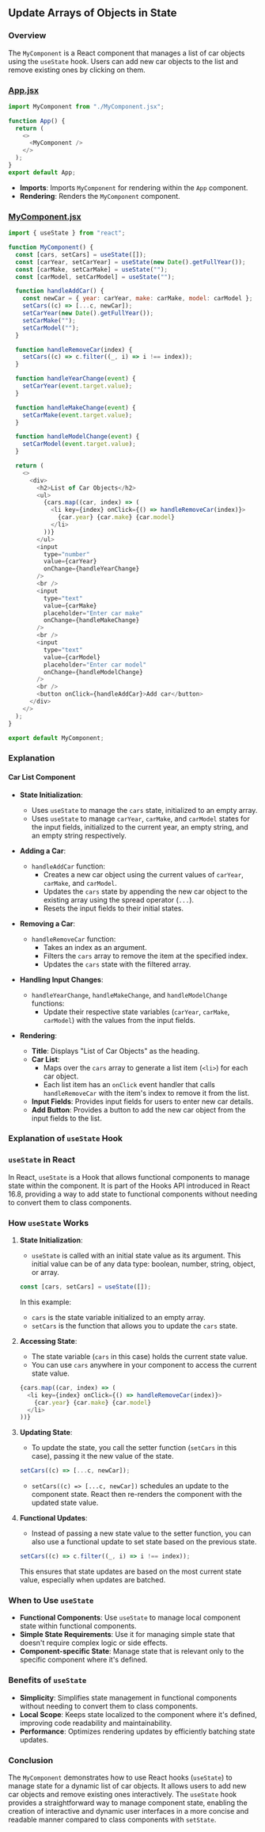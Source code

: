 ## Update Arrays of Objects in State

### Overview

The `MyComponent` is a React component that manages a list of car objects using the `useState` hook. Users can add new car objects to the list and remove existing ones by clicking on them.

### [App.jsx](./src/App.jsx)

```javascript
import MyComponent from "./MyComponent.jsx";

function App() {
  return (
    <>
      <MyComponent />
    </>
  );
}
export default App;
```

- **Imports**: Imports `MyComponent` for rendering within the `App` component.
- **Rendering**: Renders the `MyComponent` component.

### [MyComponent.jsx](./src/MyComponent.jsx)

```javascript
import { useState } from "react";

function MyComponent() {
  const [cars, setCars] = useState([]);
  const [carYear, setCarYear] = useState(new Date().getFullYear());
  const [carMake, setCarMake] = useState("");
  const [carModel, setCarModel] = useState("");

  function handleAddCar() {
    const newCar = { year: carYear, make: carMake, model: carModel };
    setCars((c) => [...c, newCar]);
    setCarYear(new Date().getFullYear());
    setCarMake("");
    setCarModel("");
  }

  function handleRemoveCar(index) {
    setCars((c) => c.filter((_, i) => i !== index));
  }

  function handleYearChange(event) {
    setCarYear(event.target.value);
  }

  function handleMakeChange(event) {
    setCarMake(event.target.value);
  }

  function handleModelChange(event) {
    setCarModel(event.target.value);
  }

  return (
    <>
      <div>
        <h2>List of Car Objects</h2>
        <ul>
          {cars.map((car, index) => (
            <li key={index} onClick={() => handleRemoveCar(index)}>
              {car.year} {car.make} {car.model}
            </li>
          ))}
        </ul>
        <input
          type="number"
          value={carYear}
          onChange={handleYearChange}
        />
        <br />
        <input
          type="text"
          value={carMake}
          placeholder="Enter car make"
          onChange={handleMakeChange}
        />
        <br />
        <input
          type="text"
          value={carModel}
          placeholder="Enter car model"
          onChange={handleModelChange}
        />
        <br />
        <button onClick={handleAddCar}>Add car</button>
      </div>
    </>
  );
}

export default MyComponent;
```

### Explanation

#### Car List Component

- **State Initialization**:
  - Uses `useState` to manage the `cars` state, initialized to an empty array.
  - Uses `useState` to manage `carYear`, `carMake`, and `carModel` states for the input fields, initialized to the current year, an empty string, and an empty string respectively.

- **Adding a Car**:
  - `handleAddCar` function:
    - Creates a new car object using the current values of `carYear`, `carMake`, and `carModel`.
    - Updates the `cars` state by appending the new car object to the existing array using the spread operator (`...`).
    - Resets the input fields to their initial states.

- **Removing a Car**:
  - `handleRemoveCar` function:
    - Takes an index as an argument.
    - Filters the `cars` array to remove the item at the specified index.
    - Updates the `cars` state with the filtered array.

- **Handling Input Changes**:
  - `handleYearChange`, `handleMakeChange`, and `handleModelChange` functions:
    - Update their respective state variables (`carYear`, `carMake`, `carModel`) with the values from the input fields.

- **Rendering**:
  - **Title**: Displays "List of Car Objects" as the heading.
  - **Car List**:
    - Maps over the `cars` array to generate a list item (`<li>`) for each car object.
    - Each list item has an `onClick` event handler that calls `handleRemoveCar` with the item's index to remove it from the list.
  - **Input Fields**: Provides input fields for users to enter new car details.
  - **Add Button**: Provides a button to add the new car object from the input fields to the list.

### Explanation of `useState` Hook

### `useState` in React

In React, `useState` is a Hook that allows functional components to manage state within the component. It is part of the Hooks API introduced in React 16.8, providing a way to add state to functional components without needing to convert them to class components.

### How `useState` Works

1. **State Initialization**:
   - `useState` is called with an initial state value as its argument. This initial value can be of any data type: boolean, number, string, object, or array.

   ```javascript
   const [cars, setCars] = useState([]);
   ```

   In this example:
   - `cars` is the state variable initialized to an empty array.
   - `setCars` is the function that allows you to update the `cars` state.

2. **Accessing State**:
   - The state variable (`cars` in this case) holds the current state value.
   - You can use `cars` anywhere in your component to access the current state value.

   ```javascript
   {cars.map((car, index) => (
     <li key={index} onClick={() => handleRemoveCar(index)}>
       {car.year} {car.make} {car.model}
     </li>
   ))}
   ```

3. **Updating State**:
   - To update the state, you call the setter function (`setCars` in this case), passing it the new value of the state.

   ```javascript
   setCars((c) => [...c, newCar]);
   ```

   - `setCars((c) => [...c, newCar])` schedules an update to the component state. React then re-renders the component with the updated state value.

4. **Functional Updates**:
   - Instead of passing a new state value to the setter function, you can also use a functional update to set state based on the previous state.

   ```javascript
   setCars((c) => c.filter((_, i) => i !== index));
   ```

   This ensures that state updates are based on the most current state value, especially when updates are batched.

### When to Use `useState`

- **Functional Components**: Use `useState` to manage local component state within functional components.
- **Simple State Requirements**: Use it for managing simple state that doesn't require complex logic or side effects.
- **Component-specific State**: Manage state that is relevant only to the specific component where it's defined.

### Benefits of `useState`

- **Simplicity**: Simplifies state management in functional components without needing to convert them to class components.
- **Local Scope**: Keeps state localized to the component where it's defined, improving code readability and maintainability.
- **Performance**: Optimizes rendering updates by efficiently batching state updates.

### Conclusion

The `MyComponent` demonstrates how to use React hooks (`useState`) to manage state for a dynamic list of car objects. It allows users to add new car objects and remove existing ones interactively. The `useState` hook provides a straightforward way to manage component state, enabling the creation of interactive and dynamic user interfaces in a more concise and readable manner compared to class components with `setState`.